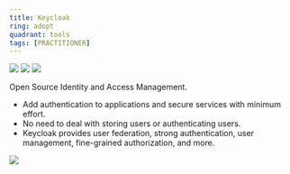 ```yaml
---
title: Keycloak
ring: adopt
quadrant: tools
tags: [PRACTITIONER]
---
```


[![](https://img.shields.io/badge/blog_post-0c7cba?logo=gitbook&logoColor=000&style=flat)](https://archicionado.com/p/rbac/)
[![](https://img.shields.io/badge/keycloak-0c7cba?logo=gitbook&logoColor=000&style=flat)](https://www.keycloak.org/)
[![](https://img.shields.io/badge/101-de5f85?logo=github&logoColor=000&style=flat)](https://github.com/RVR06/rbac)

Open Source Identity and Access Management.
- Add authentication to applications and secure services with minimum effort.
- No need to deal with storing users or authenticating users.
- Keycloak provides user federation, strong authentication, user management, fine-grained authorization, and more.

![](/img/2024-02-08/keycloak.png)
